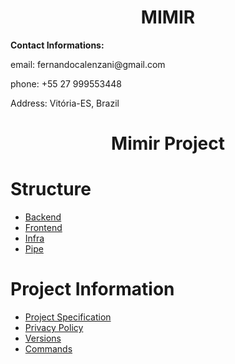 # <div align="center"> MIMIR </div>


<p align="left">
<strong>Contact Informations:</strong>
   <p>email: fernandocalenzani@gmail.com</p>
   <p>phone: +55 27 999553448</p>
   <p>Address: Vitória-ES, Brazil</p>
</p>

# <div align="center">Mimir Project</div>

# Structure

- [Backend](project/backend)
- [Frontend](project/frontend)
- [Infra](project/infra)
- [Pipe](project/pipe)

# Project Information

- [Project Specification](info/project-specification.html)
- [Privacy Policy](info/privacy-policy.html)
- [Versions](info/versions)
- [Commands](info/commands.md)
